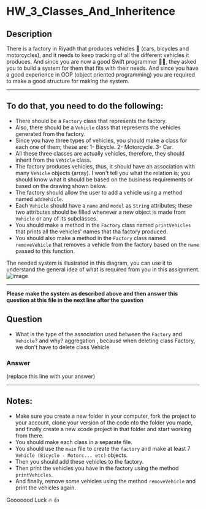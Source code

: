 # HW_3_Classes_And_Inheritence

## Description
There is a factory in Riyadh that produces vehicles 🚗  (cars, bicycles and motorcycles), and it needs to keep tracking of all the different vehicles it produces. And since you are now a good Swift programmer 🤟🏻, they asked you to build a system for them that fits with their needs. And since you have a good experience in OOP (object oriented programming) you are required to make a good structure for making the system.

---

## To do that, you need to do the following:
- There should be a `Factory` class that represents the factory.
- Also, there should be a `Vehicle` class that represents the vehicles generated from the factory.
- Since you have three types of vehicles, you should make a class for each one of them; these are: 1- Bicycle. 2- Motorcycle. 3- Car.
- All these three classes are actually vehicles, therefore, they should inherit from the `Vehicle` class.
- The factory produces vehicles, thus, it should have an association with many `Vehicle` objects (array). I won't  tell you what the relation is; you should know what it should be based on the business requirements or based on the drawing shown below.
- The factory should allow the user to add a vehicle using a method named `addVehicle`.
- Each `Vehicle` should have a `name` and `model` as `String` attributes; these two attributes should be filled whenever a new object is made from `Vehicle` or any of its subclasses.
- You should make a method in the `Factory` class named `printVehicles` that prints all the vehicles' names that tha factory produced.
- You should also make a method in the `Factory` class named `removeVehicle` that removes a vehicle from the factory based on the `name` passed to this function.

The needed system is illustrated in this diagram, you can use it to understand the general idea of what is required from you in this assignment.
![image](https://user-images.githubusercontent.com/29100623/137714740-eccf3786-9005-423b-bdda-6bf0345f8ea4.png)


---

**Please make the system as described above and then answer this question at this file in the next line after the question**
## Question
- What is the type of the association used between the `Factory` and `Vehicle`? and why?  aggregation , because when deleting class Factory, we don't have to delete class Vehicle

### Answer
(replace this line with your answer)


---
## Notes:
- Make sure you create a new folder in your computer, fork the project to your account, clone your version of the code nto the folder you made, and finally create a new xcode project in that folder and start working from there.
- You should make each class in a separate file.
- You should use the `main` file to create the `factory` and make at least 7 `Vehicle (Bicycle - Motorc... etc)` objects.
- Then you should add these vehicles to the factory.
- Then print the vehicles you have in the factory using the method `printVehicles`.
- And finally, remove some vehicles using the method `removeVehicle` and print the vehicles again.


Gooooood Luck 🔥 👍
